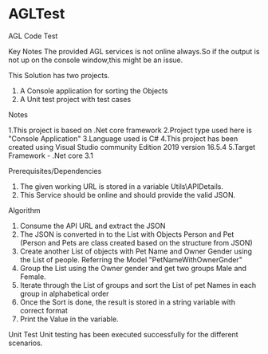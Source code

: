 # AGLTest
AGL Code Test 


Key Notes
The provided AGL services is not online always.So if the output is not up on the console window,this might be an issue.

This Solution has two projects.
1. A Console application for sorting the Objects
2. A Unit test project with test cases


Notes

1.This project is based on .Net core framework
2.Project type used here is "Console Application"
3.Language used is C#
4.This project has been created using Visual Studio community Edition 2019 version 16.5.4
5.Target Framework - .Net core 3.1


Prerequisites/Dependencies

1. The given working URL is stored in a variable Utils\APIDetails.
2. This Service should be online and should provide the valid JSON.



Algorithm

1. Consume the API URL and extract the JSON 
2. The JSON is converted in to the List  with Objects Person and Pet (Person and Pets are class created based on the structure from JSON)
3. Create another List of objects with Pet Name and Owner Gender using the List of people. Referring the Model "PetNameWithOwnerGnder"
4. Group the List using the Owner gender and get two groups Male and Female.
5. Iterate through the List of groups and sort the List of pet Names in each group in alphabetical order
6. Once the Sort is done, the result is stored in a string variable with correct format
7. Print the Value in the variable.


Unit Test
Unit testing has been executed successfully for the different scenarios.
